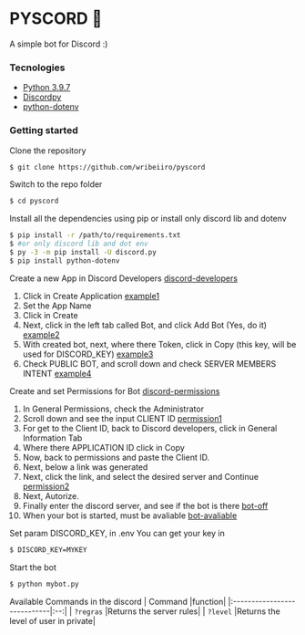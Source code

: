 # PYSCORD 🐘
A simple bot for Discord :) 

### Tecnologies

- [Python 3.9.7](https://www.python.org/) 
- [Discordpy](https://discordpy.readthedocs.io/en/stable/) 
- [python-dotenv](https://pypi.org/project/python-dotenv/) 

### Getting started

Clone the repository
```bash
$ git clone https://github.com/wribeiiro/pyscord
```
Switch to the repo folder
```bash
$ cd pyscord
```

Install all the dependencies using pip or install only discord lib and dotenv
```bash
$ pip install -r /path/to/requirements.txt
$ #or only discord lib and dot env
$ py -3 -m pip install -U discord.py
$ pip install python-dotenv
```
Create a new App in Discord Developers [discord-developers](https://discord.com/developers/applications)

1. Click in Create Application [example1](./assets/step0.png)
1. Set the App Name
1. Click in Create
2. Next, click in the left tab called Bot, and click Add Bot (Yes, do it) [example2](./assets/step1.png)
3. With created bot, next, where there Token, click in Copy (this key, will be used for DISCORD_KEY) [example3](./assets/step3.png)
4. Check PUBLIC BOT, and scroll down and check SERVER MEMBERS INTENT [example4](./assets/step4.png)

Create and set Permissions for Bot [discord-permissions](https://discordapi.com/permissions.html
) 

1. In General Permissions, check the Administrator
2. Scroll down and see the input CLIENT ID [permission1](./assets/persmission.png)
3. For get to the Client ID, back to Discord developers, click in General Information Tab
4. Where there APPLICATION ID click in Copy
5. Now, back to permissions and paste the Client ID.
6. Next, below a link was generated
7. Next, click the link, and select the desired server and Continue [permission2](./assets/persmission2.png)
8. Next, Autorize.
9. Finally enter the discord server, and see if the bot is there [bot-off](./assets/bot-off.png)
10. When your bot is started, must be avaliable [bot-avaliable](./assets/bot-bot-avaliable.png)

Set param DISCORD_KEY, in .env
You can get your key in 

```bash
$ DISCORD_KEY=MYKEY
```
Start the bot
```bash
$ python mybot.py
```

Available Commands in the discord
| Command                     |function|
|:----------------------------|:--:| 
| `?regras`                   |Returns the server rules|
| `?level`                    |Returns the level of user in private|
